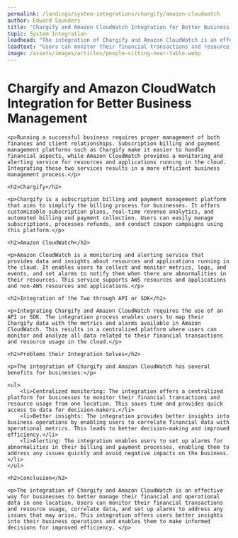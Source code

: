 ```yaml
---
permalink: /landings/system-integrations/chargify/amazon-cloudwatch
author: Edward Saunders
title: "Chargify and Amazon CloudWatch Integration for Better Business Management | Blog"
topic: System Integration
leadhead: "The integration of Chargify and Amazon CloudWatch is an effective way for businesses to better manage their financial and operational data in one location"
leadtext: "Users can monitor their financial transactions and resource usage, correlate data, and set up alarms to address any issues that may arise. This integration offers users better insights into their business operations and enables them to make informed decisions for improved efficiency."
image: /assets/images/articles/people-sitting-near-table.webp
---
```

<div class="arttext">
	<h1>Chargify and Amazon CloudWatch Integration for Better Business Management</h1>

	<p>Running a successful business requires proper management of both finances and client relationships. Subscription billing and payment management platforms such as Chargify make it easier to handle financial aspects, while Amazon CloudWatch provides a monitoring and alerting service for resources and applications running in the cloud. Integrating these two services results in a more efficient business management process.</p>

	<h2>Chargify</h2>

	<p>Chargify is a subscription billing and payment management platform that aims to simplify the billing process for businesses. It offers customizable subscription plans, real-time revenue analytics, and automated billing and payment collection. Users can easily manage subscriptions, processes refunds, and conduct coupon campaigns using this platform.</p>

	<h2>Amazon CloudWatch</h2>

	<p>Amazon CloudWatch is a monitoring and alerting service that provides data and insights about resources and applications running in the cloud. It enables users to collect and monitor metrics, logs, and events, and set alarms to notify them when there are abnormalities in their resources. This service supports AWS resources and applications and non-AWS resources and applications.</p>

	<h2>Integration of the Two through API or SDK</h2>

	<p>Integrating Chargify and Amazon CloudWatch requires the use of an API or SDK. The integration process enables users to map their Chargify data with the metrics and alarms available in Amazon CloudWatch. This results in a centralized platform where users can monitor and analyze all data related to their financial transactions and resource usage in the cloud.</p>

	<h2>Problems their Integration Solves</h2>

	<p>The integration of Chargify and Amazon CloudWatch has several benefits for businesses:</p>

	<ul>
		<li>Centralized monitoring: The integration offers a centralized platform for businesses to monitor their financial transactions and resource usage from one location. This saves time and provides quick access to data for decision-makers.</li>
		<li>Better insights: The integration provides better insights into business operations by enabling users to correlate financial data with operational metrics. This leads to better decision-making and improved efficiency.</li>
		<li>Alerting: The integration enables users to set up alarms for abnormalities in their billing and payment processes, enabling them to address any issues quickly and avoid negative impacts on the business.</li>
	</ul>

	<h2>Conclusion</h2>

	<p>The integration of Chargify and Amazon CloudWatch is an effective way for businesses to better manage their financial and operational data in one location. Users can monitor their financial transactions and resource usage, correlate data, and set up alarms to address any issues that may arise. This integration offers users better insights into their business operations and enables them to make informed decisions for improved efficiency. </p>

</div>